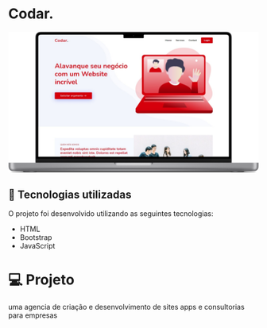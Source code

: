 # Codar.

<img src='./assets/web.png'>




## 🚀 Tecnologias utilizadas

O projeto foi desenvolvido utilizando as seguintes tecnologias:

- HTML
- Bootstrap 
- JavaScript

# 💻 Projeto

uma agencia de criação e desenvolvimento de sites apps e consultorias para empresas 
